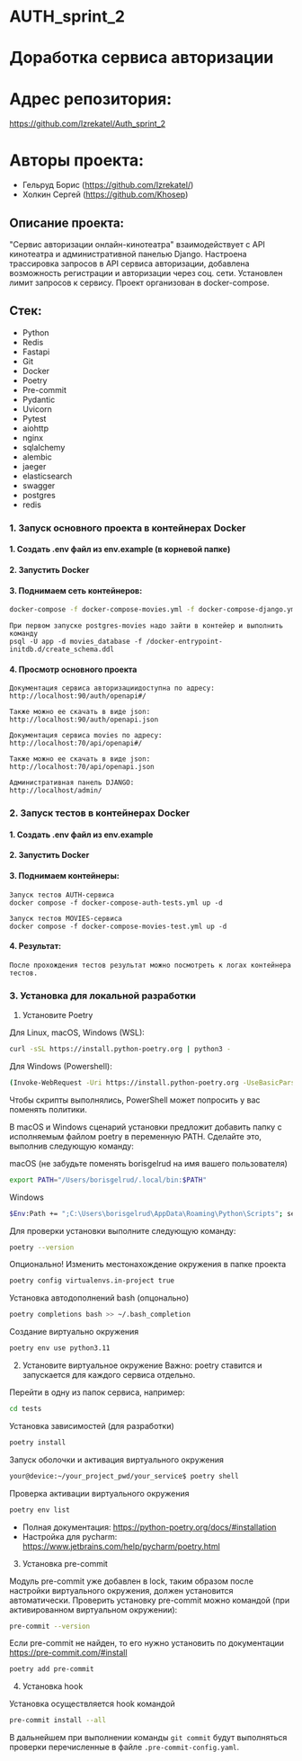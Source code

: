 # AUTH_sprint_2
# Доработка сервиса авторизации

# Адрес репозитория:
https://github.com/Izrekatel/Auth_sprint_2

# Авторы проекта:
- Гельруд Борис (https://github.com/Izrekatel/)
- Холкин Сергей (https://github.com/Khosep)

## Описание проекта:
"Сервис авторизации онлайн-кинотеатра" взаимодействует с API кинотеатра и
административной панелью Django. Настроена трассировка запросов в API сервиса
авторизации, добавлена возможность регистрации и авторизации через соц. сети.
Установлен лимит запросов к сервису.
Проект организован в docker-compose.

## Стек:
- Python
- Redis
- Fastapi
- Git
- Docker
- Poetry
- Pre-commit
- Pydantic
- Uvicorn
- Pytest
- aiohttp
- nginx
- sqlalchemy
- alembic
- jaeger
- elasticsearch
- swagger
- postgres
- redis

### 1. Запуск основного проекта в контейнерах Docker

#### 1. Создать .env файл из env.example (в корневой папке)

#### 2. Запустить Docker

#### 3. Поднимаем сеть контейнеров:
```bash
docker-compose -f docker-compose-movies.yml -f docker-compose-django.yml -f docker-compose.yml up -d
```
```
При первом запуске postgres-movies надо зайти в контейер и выполнить команду
psql -U app -d movies_database -f /docker-entrypoint-initdb.d/create_schema.ddl
```

#### 4. Просмотр основного проекта

```
Документация сервиса авторизациидоступна по адресу:
http://localhost:90/auth/openapi#/

Также можно ее скачать в виде json:
http://localhost:90/auth/openapi.json

```

```
Документация сервиса movies по адресу:
http://localhost:70/api/openapi#/

Также можно ее скачать в виде json:
http://localhost:70/api/openapi.json

```

```
Административная панель DJANGO:
http://localhost/admin/

```


### 2. Запуск тестов в контейнерах Docker

#### 1. Создать .env файл из env.example

#### 2. Запустить Docker

#### 3. Поднимаем контейнеры:
```
Запуск тестов AUTH-сервиса
docker compose -f docker-compose-auth-tests.yml up -d
```
```
Запуск тестов MOVIES-сервиса
docker compose -f docker-compose-movies-test.yml up -d
```

#### 4. Результат:
```
После прохождения тестов результат можно посмотреть к логах контейнера тестов.
```

### 3. Установка для локальной разработки

1. Установите Poetry

Для Linux, macOS, Windows (WSL):
```bash
curl -sSL https://install.python-poetry.org | python3 -
```

Для Windows (Powershell):
```bash
(Invoke-WebRequest -Uri https://install.python-poetry.org -UseBasicParsing).Content | py -
```
Чтобы скрипты выполнялись, PowerShell может попросить у вас поменять политики.

В macOS и Windows сценарий установки предложит добавить папку с исполняемым файлом poetry в переменную PATH. Сделайте это, выполнив следующую команду:

macOS (не забудьте поменять borisgelrud на имя вашего пользователя)
```bash
export PATH="/Users/borisgelrud/.local/bin:$PATH"
```

Windows
```bash
$Env:Path += ";C:\Users\borisgelrud\AppData\Roaming\Python\Scripts"; setx PATH "$Env:Path"
```

Для проверки установки выполните следующую команду:
```bash
poetry --version
```
Опционально! Изменить местонахождение окружения в папке проекта
```bash
poetry config virtualenvs.in-project true
```

Установка автодополнений bash (опцонально)
```bash
poetry completions bash >> ~/.bash_completion
```

Создание виртуально окружения
```bash
poetry env use python3.11
```

2. Установите виртуальное окружение
Важно: poetry ставится и запускается для каждого сервиса отдельно.

Перейти в одну из папок сервиса, например:
```bash
cd tests
```

Установка зависимостей (для разработки)
```bash
poetry install
```

Запуск оболочки и активация виртуального окружения

```bash
your@device:~/your_project_pwd/your_service$ poetry shell
```

Проверка активации виртуального окружения
```bash
poetry env list
```


* Полная документация: https://python-poetry.org/docs/#installation
* Настройка для pycharm: https://www.jetbrains.com/help/pycharm/poetry.html


3. Установка pre-commit

Модуль pre-commit уже добавлен в lock, таким образом после настройки виртуального окружения, должен установится автоматически.
Проверить установку pre-commit можно командой (при активированном виртуальном окружении):
```bash
pre-commit --version
```

Если pre-commit не найден, то его нужно установить по документации https://pre-commit.com/#install

```bash
poetry add pre-commit
```

4. Установка hook

Установка осуществляется hook командой
```bash
pre-commit install --all
```

В дальнейшем при выполнении команды `git commit` будут выполняться проверки перечисленные в файле `.pre-commit-config.yaml`.

